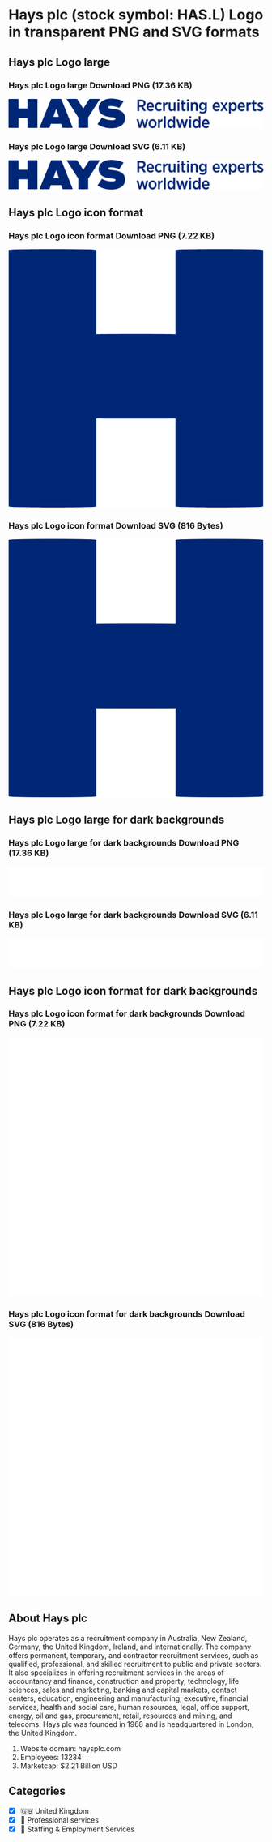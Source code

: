 # Hays plc (stock symbol: HAS.L) Logo in transparent PNG and SVG formats

## Hays plc Logo large

### Hays plc Logo large Download PNG (17.36 KB)

![Hays plc Logo large Download PNG (17.36 KB)](/img/orig/HAS.L_BIG-1e46745e.png)

### Hays plc Logo large Download SVG (6.11 KB)

![Hays plc Logo large Download SVG (6.11 KB)](/img/orig/HAS.L_BIG-2fa4d0e7.svg)

## Hays plc Logo icon format

### Hays plc Logo icon format Download PNG (7.22 KB)

![Hays plc Logo icon format Download PNG (7.22 KB)](/img/orig/HAS.L-ecdec9b1.png)

### Hays plc Logo icon format Download SVG (816 Bytes)

![Hays plc Logo icon format Download SVG (816 Bytes)](/img/orig/HAS.L-a40cea0a.svg)

## Hays plc Logo large for dark backgrounds

### Hays plc Logo large for dark backgrounds Download PNG (17.36 KB)

![Hays plc Logo large for dark backgrounds Download PNG (17.36 KB)](/img/orig/HAS.L_BIG.D-78b19444.png)

### Hays plc Logo large for dark backgrounds Download SVG (6.11 KB)

![Hays plc Logo large for dark backgrounds Download SVG (6.11 KB)](/img/orig/HAS.L_BIG.D-4ea5be90.svg)

## Hays plc Logo icon format for dark backgrounds

### Hays plc Logo icon format for dark backgrounds Download PNG (7.22 KB)

![Hays plc Logo icon format for dark backgrounds Download PNG (7.22 KB)](/img/orig/HAS.L.D-fc3d6e36.png)

### Hays plc Logo icon format for dark backgrounds Download SVG (816 Bytes)

![Hays plc Logo icon format for dark backgrounds Download SVG (816 Bytes)](/img/orig/HAS.L.D-f70a25c4.svg)

## About Hays plc

Hays plc operates as a recruitment company in Australia, New Zealand, Germany, the United Kingdom, Ireland, and internationally. The company offers permanent, temporary, and contractor recruitment services, such as qualified, professional, and skilled recruitment to public and private sectors. It also specializes in offering recruitment services in the areas of accountancy and finance, construction and property, technology, life sciences, sales and marketing, banking and capital markets, contact centers, education, engineering and manufacturing, executive, financial services, health and social care, human resources, legal, office support, energy, oil and gas, procurement, retail, resources and mining, and telecoms. Hays plc was founded in 1968 and is headquartered in London, the United Kingdom.

1. Website domain: haysplc.com
2. Employees: 13234
3. Marketcap: $2.21 Billion USD


## Categories
- [x] 🇬🇧 United Kingdom
- [x] 💼 Professional services
- [x] 💼 Staffing & Employment Services

